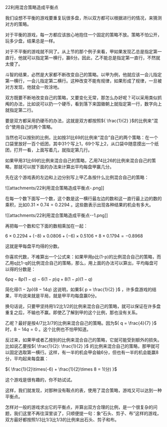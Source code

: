 22利用混合策略造成平衡点

我们设想不平衡的游戏要重复玩很多盘，所以双方都可以根据进行的情况，来猜测对方的策略。

对于平衡的游戏，每一方都应该放心地抱住一个固定的策略不放。策略不怕公开，玩多少盘，结果总是一样。

对于不平衡的游戏就不同了。从上节的那个例子来看，甲如果发现乙总是指定第一直行，他就可以指定第一横行，赢6分。因此，乙不能总是指定第一直行，不然就太傻了。

斗智的结果，必然是大家都不断改变自己的策略。以甲为例，他就应该一会儿指定第一横行，一会儿指定第二横行。这种改变不能有规律，如果形成了规律，一旦被对方发现，他就会一败涂地。

双方既要不断地改变自己的策略，又要变化无常，那怎么办好呢？可以采用类似抓阄的办法，比如说可以扔一个硬币，看到落下来国徽朝上就指定第一行，数字向上就指定第二行。

要是双方都采用扔硬币的办法，这就是双方都按照${ \frac{1}{2} }$的比例来“混合”使用自己的两个策略。

当然也可以按别的比例，比如按31比69的比例来“混合”自己的两个策略：在一个口袋里放好一百个纸团，其中31个写上1，69个写上2，从口袋中随意摸出一个纸团，打开一看，上面写着几，就指定第几行。

如果甲用31比69的比例来混合自己的策略，乙用74比26的比例来混合自己的策略，那就可以按下面的办法来计算出平均每盘甲赢几分。

先在这个游戏表的左边和上边分别写上甲乙各按什么比例混合自己的策略：

![[attachments/22利用混合策略造成平衡点-.png]]

在每一个数下面写一个数，这个数是这一横行最左边的数和这一直行最上边的数的乘积，比如${ 0.31 \times 0.74 = 0.2294 }$ 。这些数表示出现各种结果的机会有多大。

![[attachments/22利用混合策略造成平衡点--1.png]]

再把每一个数和它下面的数相乘加在一起：

${ 6\times 0.2294 + (-8)\times 0.0806 + (-6)\times 0.5106 + 8 \times 0.1794 = -0.8968}$ 

这就是甲每盘平均得的分数。

你喜欢代数，不难算出一个公式来：如果甲用p比(1-p)的比例混合自己的策略，而乙用q比1-q的比例混合自己的策略，那么，用上面的办法可以算出，平均每盘可以得的分数是：

${ 6pq - 8p(1-q) - 6(1-p)q + 8(1-p)(1-q) }$ 

简化得${ (1-2p)(8-14q) }$ 
这说明，如果${ p = \frac{1}{2} }$ ，许多盘游戏的结果，平均说来就是平局，就是甲平均每盘赢0分。

换句话说，只要甲坚持用1/2比1/2的比例来混合自己的策略，就可以保证在许多盘重复之后，不输也不赢。即使乙了解到甲的这个比例，那也没有关系。

乙呢？最好是按4/7比3/7的比例来混合自己的策略。因为${ q = \frac{4}{7} }$ 时，${ 8-14q=0 }$ 。这个比例也不怕甲知道。

反过来，如果甲或者乙按别的比例来混合自己的策略，它就可能受到额外的损失。比如说乙要按${ \frac{1}{2}: \frac{1}{2} }$ 的比例来混合自己的策略，那甲就可以固定选取第一横行。这样，有一半的机会甲会输6分，但也有一半的机会能赢8分，平均起来每盘赢：

${ \frac{1}{2}\times(-6) + \frac{1}{2}\times 8 = 1(分) }$ 

这个游戏是很有趣的，你不妨试试。

这样，我们就发现，对那种没有鞍点的表，使用了混合策略，游戏又可以达到一种平衡点。

怎样对一般的游戏求出它的平衡点，并算出双方合理的比例，是一个很复杂的问题，我们这里不再往深里谈了，只顺便提一句：象“石头、剪子、布”这样的游戏，双方最好都按照1/3比1/3比1/3的比例来出石头、剪子和布。